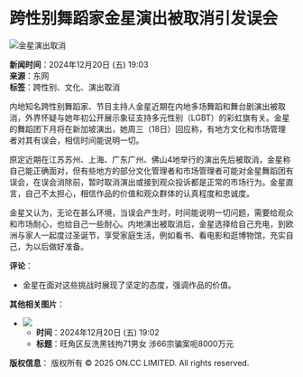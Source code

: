 # 跨性别舞蹈家金星演出被取消引发误会

![金星演出取消](https://hk.on.cc/bkn/cnt/news/20241220/photo/bkn-20241220190444910-1220_00822_001_01s.jpg?20241220194930)

**新闻时间**：2024年12月20日 (五) 19:03  
**来源**：东网  
**标签**：跨性别、文化、演出取消  

内地知名跨性别舞蹈家、节目主持人金星近期在内地多场舞蹈和舞台剧演出被取消，外界怀疑与她年初公开展示象征支持多元性别（LGBT）的彩虹旗有关。金星的舞蹈团下月将在新加坡演出，她周三（18日）回应称，有地方文化和市场管理者对其有误会，相信时间能说明一切。

原定近期在江苏苏州、上海、广东广州、佛山4地举行的演出先后被取消，金星称自己能正确面对，但有些地方的部分文化管理者和市场管理者可能对金星舞蹈团有误会，在误会消除前，暂时取消演出或接到观众投诉都是正常的市场行为。金星直言，自己不太担心，相信作品的价值和观众群体的认真程度和忠诚度。

金星又认为，无论在甚么环境，当误会产生时，时间能说明一切问题，需要给观众和市场耐心，也给自己一些耐心。内地演出被取消后，金星选择给自己充电，到欧洲与家人一起度过圣诞节，享受家庭生活，例如看书、看电影和逛博物馆，充实自己，为以后做好准备。

**评论**：
- 金星在面对这些挑战时展现了坚定的态度，强调作品的价值。

**其他相关图片**：

- ![](https://hk.on.cc/bkn/cnt/news/20241220/photo/bkn-20241220190222052-1220_00822_001_01s.jpg?20241220214212)
  - **时间**：2024年12月20日 (五) 19:02  
  - **标题**：旺角区反洗黑钱拘71男女 涉66宗骗案呃8000万元

**版权信息**：
版权所有 © 2025 ON.CC LIMITED. All rights reserved.